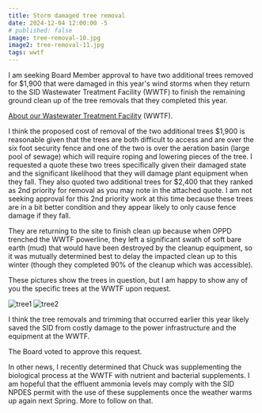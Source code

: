 ```yaml
---
title: Storm damaged tree removal
date: 2024-12-04 12:00:00 -5
# published: false
image: tree-removal-10.jpg
image2: tree-removal-11.jpg
tags: wwtf
---
```


I am seeking Board Member approval to have two additional trees removed for $1,900 that were damaged in this year's wind storms when they return to the SID Wastewater Treatment Facility (WWTF) to finish the remaining ground clean up of the tree removals that they completed this year.
<!-- excerpt -->

<a href="/about/#wastewater-treatment-facility-(wwtf)">About our Wastewater Treatment Facility</a>
(WWTF).

I think the proposed cost of removal of the two additional trees $1,900 is reasonable given that the trees are both difficult to access and are over the six foot security fence and one of the two is over the aeration basin (large pool of sewage) which will require roping and lowering pieces of the tree.  I requested a quote these two trees specifically given their damaged state and the significant likelihood that they will damage plant equipment when they fall. They also quoted two additional trees for $2,400 that they ranked as 2nd priority for removal as you may note in the attached quote.  I am not seeking approval for this 2nd priority work at this time because these trees are in a bit better condition and they appear likely to only cause fence damage if they fall.

They are returning to the site to finish clean up because when OPPD trenched the WWTF powerline, they left a significant swath of soft bare earth (mud) that would have been destroyed by the cleanup equipment, so it was mutually determined best to delay the impacted clean up to this winter (though they completed 90% of the cleanup which was accessible).

These pictures show the trees in question, but I am happy to show any of you the specific trees at the WWTF upon request.

<img src="{{image}}" alt="tree1">
<img src="{{image2}}" alt="tree2">

I think the tree removals and trimming that occurred earlier this year likely saved the SID from costly damage to the power infrastructure and the equipment at the WWTF.

The Board voted to approve this request.

In other news, I recently determined that Chuck was supplementing the biological process at the WWTF with nutrient and bacterial supplements.  I am hopeful that the effluent ammonia levels may comply with the SID NPDES permit with the use of these supplements once the weather warms up again next Spring.  More to follow on that.
